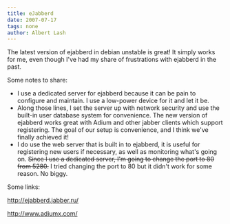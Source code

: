 ```yaml
---
title: eJabberd
date: 2007-07-17
tags: none
author: Albert Lash
---
```

The latest version of ejabberd in debian unstable is great! It simply works for me, even though I've had my share of frustrations with ejabberd in the past.

Some notes to share:

<ul><li>I use a dedicated server for ejabberd because it can be pain to configure and maintain. I use a low-power device for it and let it be.</li><li>Along those lines, I set the server up with network security and use the built-in user database system for convenience. The new version of ejabberd works great with Adium and other jabber clients which support registering. The goal of our setup is convenience, and I think we've finally achieved it!</li><li>I do use the web server that is built in to ejabberd, it is useful for registering new users if necessary, as well as monitoring what's going on. <del>Since I use a dedicated server, I'm going to change the port to 80 from 5280.</del> I tried changing the port to 80 but it didn't work for some reason. No biggy.</li></ul>

Some links:

<a href="http://ejabberd.jabber.ru/">http://ejabberd.jabber.ru/</a>

<a href="http://www.adiumx.com/">http://www.adiumx.com/</a>

